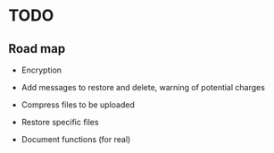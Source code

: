# TODO

## Road map
- Encryption
- Add messages to restore and delete, warning of potential charges

- Compress files to be uploaded 
- Restore specific files
- Document functions (for real)

